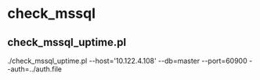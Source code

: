 # check_mssql
## check_mssql_uptime.pl
./check_mssql_uptime.pl --host='10.122.4.108' --db=master --port=60900 --auth=../auth.file
